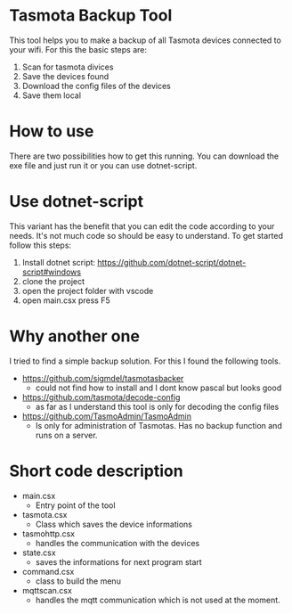 # Tasmota Backup Tool
This tool helps you to make a backup of all Tasmota devices connected to your wifi.
For this the basic steps are:
1. Scan for tasmota divices
2. Save the devices found
3. Download the config files of the devices
4. Save them local

# How to use
There are two possibilities how to get this running.
You can download the exe file and just run it or you can use dotnet-script.

# Use dotnet-script
This variant has the benefit that you can edit the code according to your needs.
It's not much code so should be easy to understand. To get started follow this steps:
1. Install dotnet script: https://github.com/dotnet-script/dotnet-script#windows
2. clone the project
3. open the project folder with vscode
4. open main.csx press F5

# Why another one
I tried to find a simple backup solution. For this I found the following tools.
- https://github.com/sigmdel/tasmotasbacker
  - could not find how to install and I dont know pascal but looks good
- https://github.com/tasmota/decode-config
  - as far as I understand this tool is only for decoding the config files
- https://github.com/TasmoAdmin/TasmoAdmin
  - Is only for administration of Tasmotas. Has no backup function and runs on a server.

# Short code description
- main.csx
  - Entry point of the tool
- tasmota.csx
  - Class which saves the device informations
- tasmohttp.csx
  - handles the communication with the devices
- state.csx
  - saves the informations for next program start
- command.csx
  - class to build the menu
- mqttscan.csx
  - handles the mqtt communication which is not used at the moment.

